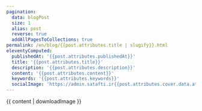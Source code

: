 ```yaml
---
pagination:
  data: blogPost
  size: 1
  alias: post
  reverse: true
  addAllPagesToCollections: true
permalink: /en/blog/{{post.attributes.title | slugify}}.html
eleventyComputed:
  publishedAt: '{{post.attributes.publishedAt}}'
  title: '{{post.attributes.title}}'
  description: '{{post.attributes.description}}'
  content: '{{post.attributes.content}}'
  keywords: '{{post.attributes.keywords}}'
  socialImage: 'https://admin.satafti.ir{{post.attributes.cover.data.attributes.url}}'
---
```


{{ content | downloadImage }}
